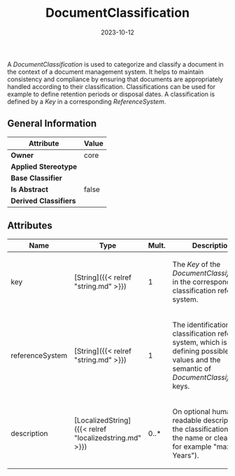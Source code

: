 ﻿---
title: DocumentClassification
toc: false
type: specs
date: "2023-10-12"
draft: false
specification: VEC
version: 2.1.0
documentType: "Recommendation"
elementType: Class
classes:
  - DocumentClassification
menu_name: vec-2.1.0
---
A <i>DocumentClassification</i> is used to categorize and classify a document in the context of a document management system. It helps to maintain consistency and compliance by ensuring that documents are appropriately handled according to their classification. Classifications can be used for example to define retention periods or disposal dates. A classification is defined by a <i>Key</i> in a corresponding <i>ReferenceSystem</i>.

## General Information

| Attribute               | Value |
|-------------------------|-------|
| **Owner**               | core |
| **Applied Stereotype**  |   |
| **Base Classifier**     |   |
| **Is Abstract**         | false |
| **Derived Classifiers** |   |

## Attributes
|  Name  |  Type  |  Mult.  |  Description  |  Owning Classifier  |
|--------|--------|---------|---------------|--------------|
|key| [String]({{< relref "string.md" >}}) | 1 | <p> The <i>Key</i> of the <i>DocumentClassification</i> in the corresponding classification reference system.      </p> | [DocumentClassification]({{< relref "documentclassification.md" >}}) |
|referenceSystem| [String]({{< relref "string.md" >}}) | 1 | <p> The identification of the classification reference system, which is defining possible values and the semantic of <i>DocumentClassification</i> keys.      </p> | [DocumentClassification]({{< relref "documentclassification.md" >}}) |
|description| [LocalizedString]({{< relref "localizedstring.md" >}}) | 0..* | <p> On optional human readable description of the classification (e.g. the name or clear text, for example &quot;max. 99 Years&quot;).      </p> | [DocumentClassification]({{< relref "documentclassification.md" >}}) |





